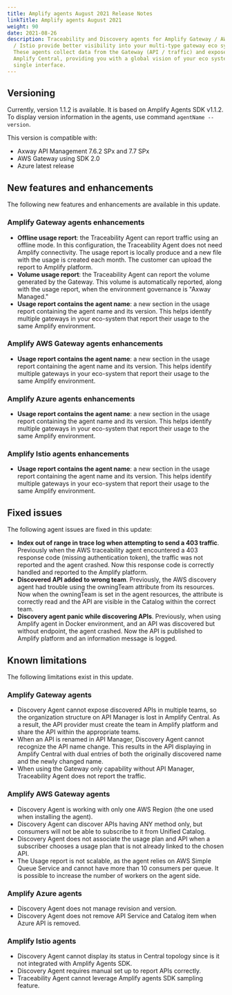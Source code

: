 ```yaml
---
title: Amplify agents August 2021 Release Notes
linkTitle: Amplify agents August 2021
weight: 90
date: 2021-08-26
description: Traceability and Discovery agents for Amplify Gateway / AWS / Azure
  / Istio provide better visibility into your multi-type gateway eco system.
  These agents collect data from the Gateway (API / traffic) and expose it in
  Amplify Central, providing you with a global vision of your eco system from a
  single interface.
---
```


## Versioning

Currently, version 1.1.2 is available. It is based on Amplify Agents SDK v1.1.2.
To display version information in the agents, use command `agentName --version`.

This version is compatible with:

* Axway API Management 7.6.2 SPx and 7.7 SPx
* AWS Gateway using SDK 2.0
* Azure latest release

## New features and enhancements

The following new features and enhancements are available in this update.

### Amplify Gateway agents enhancements

* **Offline usage report**: the Traceability Agent can report traffic using an offline mode. In this configuration, the Traceability Agent does not need Amplify connectivity. The usage report is locally produce and a new file with the usage is created each month. The customer can upload the report to Amplify platform.
* **Volume usage report**: the Traceability Agent can report the volume generated by the Gateway. This volume is automatically reported, along with the usage report, when the environment governance is "Axway Managed."
* **Usage report contains the agent name**: a new section in the usage report containing the agent name and its version. This helps identify multiple gateways in your eco-system that report their usage to the same Amplify environment.

### Amplify AWS Gateway agents enhancements

* **Usage report contains the agent name**: a new section in the usage report containing the agent name and its version. This helps identify multiple gateways in your eco-system that report their usage to the same Amplify environment.

### Amplify Azure agents enhancements

* **Usage report contains the agent name**: a new section in the usage report containing the agent name and its version. This helps identify multiple gateways in your eco-system that report their usage to the same Amplify environment.

### Amplify Istio agents enhancements

* **Usage report contains the agent name**: a new section in the usage report containing the agent name and its version. This helps identify multiple gateways in your eco-system that report their usage to the same Amplify environment.

## Fixed issues

The following agent issues are fixed in this update:

* **Index out of range in trace log when attempting to send a 403 traffic**. Previously when the AWS traceability agent encountered a 403 response code (missing authentication token), the traffic was not reported and the agent crashed. Now this response code is correctly handled and reported to the Amplify platform.
* **Discovered API added to wrong team**. Previously, the AWS discovery agent had trouble using the owningTeam attribute from its resources. Now when the owningTeam is set in the agent resources, the attribute is correctly read and the API are visible in the Catalog within the correct team.
* **Discovery agent panic while discovering APIs**. Previously, when using Amplify agent in Docker environment, and an API was discovered but without endpoint, the agent crashed. Now the API is published to Amplify platform and an information message is logged.

## Known limitations

The following limitations exist in this update.

### Amplify Gateway agents

* Discovery Agent cannot expose discovered APIs in multiple teams, so the organization structure on API Manager is lost in Amplify Central. As a result, the API provider must create the team in Amplify platform and share the API within the appropriate teams.
* When an API is renamed in API Manager, Discovery Agent cannot recognize the API name change. This results in the API displaying in Amplify Central with dual entries of both the originally discovered name and the newly changed name.
* When using the Gateway only capability without API Manager, Traceability Agent does not report the traffic.

### Amplify AWS Gateway agents

* Discovery Agent is working with only one AWS Region (the one used when installing the agent).
* Discovery Agent can discover APIs having ANY method only, but consumers will not be able to subscribe to it from Unified Catalog.
* Discovery Agent does not associate the usage plan and API when a subscriber chooses a usage plan that is not already linked to the chosen API.
* The Usage report is not scalable, as the agent relies on AWS Simple Queue Service and cannot have more than 10 consumers per queue. It is possible to increase the number of workers on the agent side.

### Amplify Azure agents

* Discovery Agent does not manage revision and version.
* Discovery Agent does not remove API Service and Catalog item when Azure API is removed.

### Amplify Istio agents

* Discovery Agent cannot display its status in Central topology since is it not integrated with Amplify Agents SDK.
* Discovery Agent requires manual set up to report APIs correctly.
* Traceability Agent cannot leverage Amplify agents SDK sampling feature.
